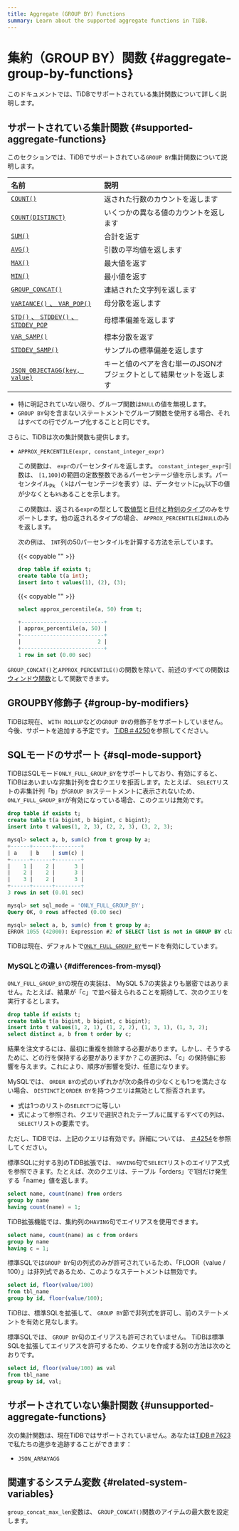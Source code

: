 ```yaml
---
title: Aggregate (GROUP BY) Functions
summary: Learn about the supported aggregate functions in TiDB.
---
```


# 集約（GROUP BY）関数 {#aggregate-group-by-functions}

このドキュメントでは、TiDBでサポートされている集計関数について詳しく説明します。

## サポートされている集計関数 {#supported-aggregate-functions}

このセクションでは、TiDBでサポートされている`GROUP BY`集計関数について説明します。

| 名前                                                                                                                                         | 説明                                   |
| :----------------------------------------------------------------------------------------------------------------------------------------- | :----------------------------------- |
| [`COUNT()`](https://dev.mysql.com/doc/refman/5.7/en/aggregate-functions.html#function_count)                                               | 返された行数のカウントを返します                     |
| [`COUNT(DISTINCT)`](https://dev.mysql.com/doc/refman/5.7/en/aggregate-functions.html#function_count-distinct)                              | いくつかの異なる値のカウントを返します                  |
| [`SUM()`](https://dev.mysql.com/doc/refman/5.7/en/aggregate-functions.html#function_sum)                                                   | 合計を返す                                |
| [`AVG()`](https://dev.mysql.com/doc/refman/5.7/en/aggregate-functions.html#function_avg)                                                   | 引数の平均値を返します                          |
| [`MAX()`](https://dev.mysql.com/doc/refman/5.7/en/aggregate-functions.html#function_max)                                                   | 最大値を返す                               |
| [`MIN()`](https://dev.mysql.com/doc/refman/5.7/en/aggregate-functions.html#function_min)                                                   | 最小値を返す                               |
| [`GROUP_CONCAT()`](https://dev.mysql.com/doc/refman/5.7/en/aggregate-functions.html#function_group-concat)                                 | 連結された文字列を返します                        |
| [`VARIANCE()` 、 <code>VAR_POP()</code>](https://dev.mysql.com/doc/refman/5.7/en/aggregate-functions.html#function_var-pop)                 | 母分散を返します                             |
| [`STD()` 、 <code>STDDEV()</code> 、 <code>STDDEV_POP</code>](https://dev.mysql.com/doc/refman/5.7/en/aggregate-functions.html#function_std) | 母標準偏差を返します                           |
| [`VAR_SAMP()`](https://dev.mysql.com/doc/refman/5.7/en/aggregate-functions.html#function_var-samp)                                         | 標本分散を返す                              |
| [`STDDEV_SAMP()`](https://dev.mysql.com/doc/refman/5.7/en/aggregate-functions.html#function_stddev-samp)                                   | サンプルの標準偏差を返します                       |
| [`JSON_OBJECTAGG(key, value)`](https://dev.mysql.com/doc/refman/5.7/en/aggregate-functions.html#function_json-objectagg)                   | キーと値のペアを含む単一のJSONオブジェクトとして結果セットを返します |

-   特に明記されていない限り、グループ関数は`NULL`の値を無視します。
-   `GROUP BY`句を含まないステートメントでグループ関数を使用する場合、それはすべての行でグループ化することと同じです。

さらに、TiDBは次の集計関数も提供します。

-   `APPROX_PERCENTILE(expr, constant_integer_expr)`

    この関数は、 `expr`のパーセンタイルを返します。 `constant_integer_expr`引数は、 `[1,100]`の範囲の定数整数であるパーセンテージ値を示します。パーセンタイル<sub>Pk</sub> （ `k`はパーセンテージを表す）は、データセットに<sub>Pk</sub>以下の値が少なくとも`k%`あることを示します。

    この関数は、返される`expr`の型として[数値型](/data-type-numeric.md)と[日付と時刻のタイプ](/data-type-date-and-time.md)のみをサポートします。他の返されるタイプの場合、 `APPROX_PERCENTILE`は`NULL`のみを返します。

    次の例は、 `INT`列の50パーセンタイルを計算する方法を示しています。

    {{< copyable "" >}}

    ```sql
    drop table if exists t;
    create table t(a int);
    insert into t values(1), (2), (3);
    ```

    {{< copyable "" >}}

    ```sql
    select approx_percentile(a, 50) from t;
    ```

    ```sql
    +--------------------------+
    | approx_percentile(a, 50) |
    +--------------------------+
    |                        2 |
    +--------------------------+
    1 row in set (0.00 sec)
    ```

`GROUP_CONCAT()`と`APPROX_PERCENTILE()`の関数を除いて、前述のすべての関数は[ウィンドウ関数](/functions-and-operators/window-functions.md)として関数できます。

## GROUPBY修飾子 {#group-by-modifiers}

TiDBは現在、 `WITH ROLLUP`などの`GROUP BY`の修飾子をサポートしていません。今後、サポートを追加する予定です。 [TiDB＃4250](https://github.com/pingcap/tidb/issues/4250)を参照してください。

## SQLモードのサポート {#sql-mode-support}

TiDBはSQLモード`ONLY_FULL_GROUP_BY`をサポートしており、有効にすると、TiDBはあいまいな非集計列を含むクエリを拒否します。たとえば、 `SELECT`リストの非集計列「b」が`GROUP BY`ステートメントに表示されないため、 `ONLY_FULL_GROUP_BY`が有効になっている場合、このクエリは無効です。

```sql
drop table if exists t;
create table t(a bigint, b bigint, c bigint);
insert into t values(1, 2, 3), (2, 2, 3), (3, 2, 3);

mysql> select a, b, sum(c) from t group by a;
+------+------+--------+
| a    | b    | sum(c) |
+------+------+--------+
|    1 |    2 |      3 |
|    2 |    2 |      3 |
|    3 |    2 |      3 |
+------+------+--------+
3 rows in set (0.01 sec)

mysql> set sql_mode = 'ONLY_FULL_GROUP_BY';
Query OK, 0 rows affected (0.00 sec)

mysql> select a, b, sum(c) from t group by a;
ERROR 1055 (42000): Expression #2 of SELECT list is not in GROUP BY clause and contains nonaggregated column 'b' which is not functionally dependent on columns in GROUP BY clause; this is incompatible with sql_mode=only_full_group_by
```

TiDBは現在、デフォルトで[`ONLY_FULL_GROUP_BY`](/mysql-compatibility.md#default-differences)モードを有効にしています。

### MySQLとの違い {#differences-from-mysql}

`ONLY_FULL_GROUP_BY`の現在の実装は、 MySQL 5.7の実装よりも厳密ではありません。たとえば、結果が「c」で並べ替えられることを期待して、次のクエリを実行するとします。

```sql
drop table if exists t;
create table t(a bigint, b bigint, c bigint);
insert into t values(1, 2, 1), (1, 2, 2), (1, 3, 1), (1, 3, 2);
select distinct a, b from t order by c;
```

結果を注文するには、最初に重複を排除する必要があります。しかし、そうするために、どの行を保持する必要がありますか？この選択は、「c」の保持値に影響を与えます。これにより、順序が影響を受け、任意になります。

MySQLでは、 `ORDER BY`の式のいずれかが次の条件の少なくとも1つを満たさない場合、 `DISTINCT`と`ORDER BY`を持つクエリは無効として拒否されます。

-   式は1つのリストの`SELECT`つに等しい
-   式によって参照され、クエリで選択されたテーブルに属するすべての列は、 `SELECT`リストの要素です。

ただし、TiDBでは、上記のクエリは有効です。詳細については、 [＃4254](https://github.com/pingcap/tidb/issues/4254)を参照してください。

標準SQLに対する別のTiDB拡張では、 `HAVING`句で`SELECT`リストのエイリアス式を参照できます。たとえば、次のクエリは、テーブル「orders」で1回だけ発生する「name」値を返します。

```sql
select name, count(name) from orders
group by name
having count(name) = 1;
```

TiDB拡張機能では、集約列の`HAVING`句でエイリアスを使用できます。

```sql
select name, count(name) as c from orders
group by name
having c = 1;
```

標準SQLでは`GROUP BY`句の列式のみが許可されているため、「FLOOR（value / 100）」は非列式であるため、このようなステートメントは無効です。

```sql
select id, floor(value/100)
from tbl_name
group by id, floor(value/100);
```

TiDBは、標準SQLを拡張して、 `GROUP BY`節で非列式を許可し、前のステートメントを有効と見なします。

標準SQLでは、 `GROUP BY`句のエイリアスも許可されていません。 TiDBは標準SQLを拡張してエイリアスを許可するため、クエリを作成する別の方法は次のとおりです。

```sql
select id, floor(value/100) as val
from tbl_name
group by id, val;
```

## サポートされていない集計関数 {#unsupported-aggregate-functions}

次の集計関数は、現在TiDBではサポートされていません。あなたは[TiDB＃7623](https://github.com/pingcap/tidb/issues/7623)で私たちの進歩を追跡することができます：

-   `JSON_ARRAYAGG`

## 関連するシステム変数 {#related-system-variables}

`group_concat_max_len`変数は、 `GROUP_CONCAT()`関数のアイテムの最大数を設定します。
